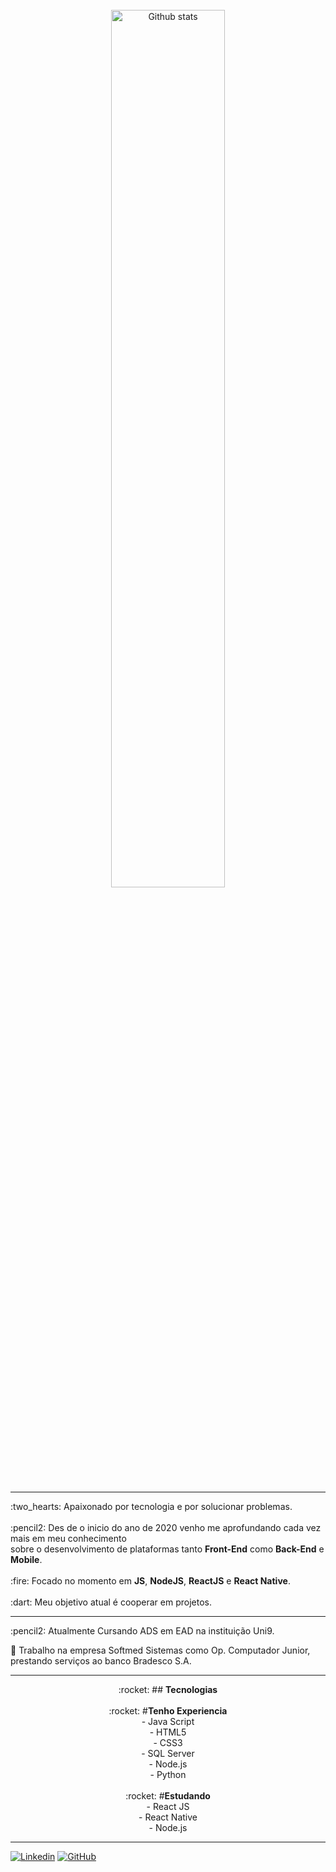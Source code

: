 <br>

<div Align="center">
  <img 
       alt="Github stats" 
       width="60%" 
       src="https://github-readme-stats.vercel.app/api?username=FinotelliCarlos&show_icons=true&theme=radical" />
</div>
<br>

---

<div>
:two_hearts: Apaixonado por tecnologia e por solucionar problemas.
<br>
<br>
:pencil2: Des de o inicio do ano de 2020 venho me aprofundando cada vez mais em meu conhecimento <br>sobre o desenvolvimento de plataformas tanto 
  <strong>Front-End</strong> como <strong>Back-End</strong> e <strong>Mobile</strong>.
<br>
<br>
:fire: Focado no momento em <strong>JS</strong>, <strong>NodeJS</strong>, <strong>ReactJS</strong> e <strong>React Native</strong>.
<br>
<br>
:dart: Meu objetivo atual é cooperar em projetos.
</div>

---

<div>
:pencil2: Atualmente Cursando ADS em EAD na instituição Uni9.

:necktie: Trabalho na empresa Softmed Sistemas como Op. Computador Junior, prestando serviços ao banco Bradesco S.A.
</div>

---

<div Align="center">
:rocket:  ## <strong>Tecnologias</strong>
</div>
<br>
<div Align="center">
:rocket:  #<strong>Tenho Experiencia</strong><br>
  - Java Script<br>
  - HTML5<br>
  - CSS3<br>
  - SQL Server<br>
  - Node.js<br>
  - Python<br>
</div>
<br>
<div Align="center">
:rocket:  #<strong>Estudando</strong><br>
  - React JS<br>
  - React Native<br>
  - Node.js<br>
</div>

---

[![Linkedin](https://img.shields.io/badge/-LinkedIn-0e76a8?style=flat-square&logo=Linkedin&logoColor=white&link=https://www.linkedin.com/in/engincan-veske-b4a75b145/)](https://www.linkedin.com/in/finotellicarlos/)
[![GitHub](https://img.shields.io/badge/-GitHub-181717?style=flat&logo=github&link=http://github.com/FinotelliCarlos)](http://github.com/FinotelliCarlos)

